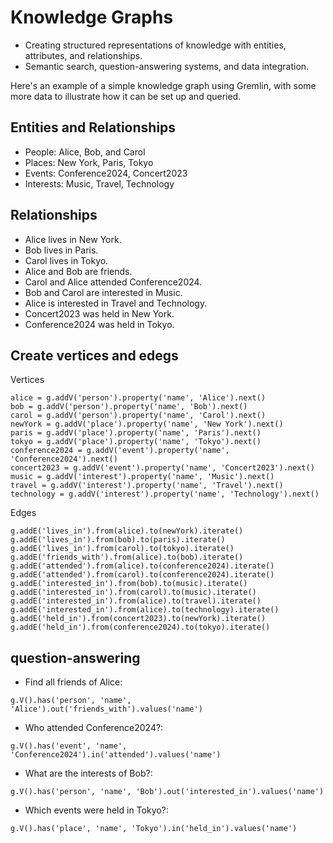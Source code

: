 # Knowledge Graphs

- Creating structured representations of knowledge with entities, attributes, and relationships.
- Semantic search, question-answering systems, and data integration.

Here's an example of a simple knowledge graph using Gremlin, with some more data to illustrate how it can be set up and queried.

## Entities and Relationships
* People: Alice, Bob, and Carol
* Places: New York, Paris, Tokyo
* Events: Conference2024, Concert2023
* Interests: Music, Travel, Technology

## Relationships
* Alice lives in New York.
* Bob lives in Paris.
* Carol lives in Tokyo.
* Alice and Bob are friends.
* Carol and Alice attended Conference2024.
* Bob and Carol are interested in Music.
* Alice is interested in Travel and Technology.
* Concert2023 was held in New York.
* Conference2024 was held in Tokyo.

## Create vertices and edegs
Vertices
```gremlin
alice = g.addV('person').property('name', 'Alice').next()
bob = g.addV('person').property('name', 'Bob').next()
carol = g.addV('person').property('name', 'Carol').next()
newYork = g.addV('place').property('name', 'New York').next()
paris = g.addV('place').property('name', 'Paris').next()
tokyo = g.addV('place').property('name', 'Tokyo').next()
conference2024 = g.addV('event').property('name', 'Conference2024').next()
concert2023 = g.addV('event').property('name', 'Concert2023').next()
music = g.addV('interest').property('name', 'Music').next()
travel = g.addV('interest').property('name', 'Travel').next()
technology = g.addV('interest').property('name', 'Technology').next()

```

Edges
```gremlin
g.addE('lives_in').from(alice).to(newYork).iterate()
g.addE('lives_in').from(bob).to(paris).iterate()
g.addE('lives_in').from(carol).to(tokyo).iterate()
g.addE('friends_with').from(alice).to(bob).iterate()
g.addE('attended').from(alice).to(conference2024).iterate()
g.addE('attended').from(carol).to(conference2024).iterate()
g.addE('interested_in').from(bob).to(music).iterate()
g.addE('interested_in').from(carol).to(music).iterate()
g.addE('interested_in').from(alice).to(travel).iterate()
g.addE('interested_in').from(alice).to(technology).iterate()
g.addE('held_in').from(concert2023).to(newYork).iterate()
g.addE('held_in').from(conference2024).to(tokyo).iterate()
```

## question-answering 
- Find all friends of Alice:
```gremlin
g.V().has('person', 'name', 'Alice').out('friends_with').values('name')
```

- Who attended Conference2024?:
```gremlin
g.V().has('event', 'name', 'Conference2024').in('attended').values('name')
```

- What are the interests of Bob?:
```gremlin
g.V().has('person', 'name', 'Bob').out('interested_in').values('name')
```

- Which events were held in Tokyo?:
```gremlin
g.V().has('place', 'name', 'Tokyo').in('held_in').values('name')
```